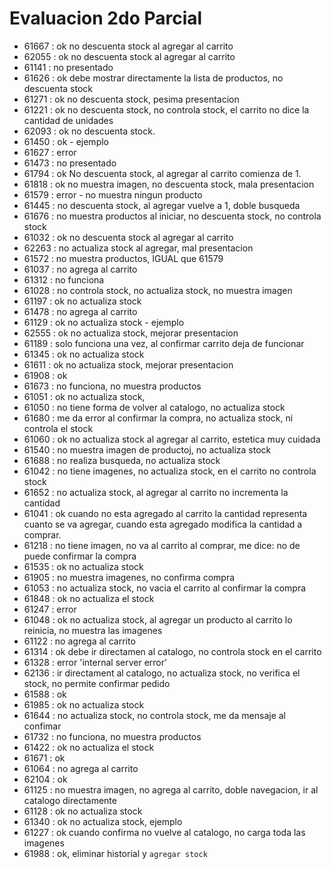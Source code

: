 # Evaluacion 2do Parcial
- 61667 : ok no descuenta stock al agregar al carrito 
- 62055 : ok no descuenta stock al agregar al carrito
- 61141 : no presentado
- 61626 : ok debe mostrar directamente la lista de productos, no descuenta stock
- 61271 : ok no descuenta stock, pesima presentacion
- 61221 : ok no descuenta stock, no controla stock, el carrito no dice la cantidad de unidades
- 62093 : ok no descuenta stock.
- 61450 : ok - ejemplo
- 61627 : error
- 61473 : no presentado
- 61794 : ok No descuenta stock, al agregar al carrito comienza de 1.
- 61818 : ok no muestra imagen, no descuenta stock, mala presentacion
- 61579 : error - no muestra ningun producto
- 61445 : no descuenta stock, al agregar vuelve a 1, doble busqueda
- 61676 : no muestra productos al iniciar, no descuenta stock, no controla stock
- 61032 : ok no descuenta stock al agregar al carrito
- 62263 : no actualiza stock al agregar, mal presentacion
- 61572 : no muestra productos, IGUAL que 61579
- 61037 : no agrega al carrito
- 61312 : no funciona
- 61028 : no controla stock, no actualiza stock, no muestra imagen
- 61197 : ok no actualiza stock
- 61478 : no agrega al carrito
- 61129 : ok no actualiza stock - ejemplo
- 62555 : ok no actualiza stock, mejorar presentacion
- 61189 : solo funciona una vez, al confirmar carrito deja de funcionar
- 61345 : ok no actualiza stock
- 61611 : ok no actualiza stock, mejorar presentacion
- 61908 : ok 
- 61673 : no funciona, no muestra productos
- 61051 : ok no actualiza stock, 
- 61050 : no tiene forma de volver al catalogo, no actualiza stock
- 61680 : me da error al confirmar la compra, no actualiza stock, ni controla el stock
- 61060 : ok no actualiza stock al agregar al carrito, estetica muy cuidada
- 61540 : no muestra imagen de productoj, no actualiza stock
- 61688 : no realiza busqueda, no actualiza stock
- 61042 : no tiene imagenes, no actualiza stock, en el carrito no controla stock
- 61652 : no actualiza stock, al agregar al carrito no incrementa la cantidad
- 61041 : ok cuando no esta agregado al carrito la cantidad representa cuanto se va agregar, cuando esta agregado modifica la cantidad a comprar. 
- 61218 : no tiene imagen, no va al carrito al comprar, me dice: no de puede confirmar la compra
- 61535 : ok no actualiza stock
- 61905 : no muestra imagenes, no confirma compra
- 61053 :  no actualiza stock, no vacia el carrito al confirmar la compra
- 61848 : ok no actualiza el stock
- 61247 : error
- 61048 : ok no actualiza stock, al agregar un producto al carrito lo reinicia, no muestra las imagenes
- 61122 : no agrega al carrito
- 61314 : ok debe ir directamen al catalogo, no controla stock en el carrito
- 61328 : error 'internal server error'
- 62136 : ir directament al catalogo, no actualiza stock, no verifica el stock, no permite confirmar pedido
- 61588 : ok
- 61985 : ok no actualiza stock
- 61644 : no actualiza stock, no controla stock, me da mensaje al confimar
- 61732 : no funciona, no muestra productos
- 61422 : ok no actualiza el stock
- 61671 : ok
- 61064 : no agrega al carrito
- 62104 : ok
- 61125 : no muestra imagen, no agrega al carrito, doble navegacion, ir al catalogo directamente
- 61128 : ok no actualiza stock
- 61340 : ok no actualiza stock, ejemplo
- 61227 : ok cuando confirma no vuelve al catalogo, no carga toda las imagenes
- 61988 : ok, eliminar historial y `agregar stock`
